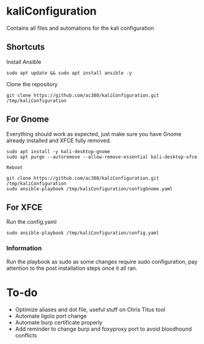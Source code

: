 # kaliConfiguration
Contains all files and automations for the kali configuration

## Shortcuts
Install Ansible  
```
sudo apt update && sudo apt install ansible -y
```

Clone the repository  
```
git clone https://github.com/ac380/kaliConfiguration.git /tmp/kaliConfiguration
```

## For Gnome
Everything should work as expected, just make sure you have Gnome already installed and XFCE fully removed.

```
sudo apt install -y kali-desktop-gnome
sudo apt purge --autoremove --allow-remove-essential kali-desktop-xfce

Reboot

git clone https://github.com/ac380/kaliConfiguration.git /tmp/kaliConfiguration
sudo ansible-playbook /tmp/kaliConfiguration/configGnome.yaml
```

## For XFCE
Run the config.yaml  
```
sudo ansible-playbook /tmp/kaliConfiguration/config.yaml
```

### Information
Run the playbook as sudo as some changes require sudo configuration, pay attention to the post installation steps once it all ran.

# To-do 
- Optimize aliases and dot file, useful stuff on Chris Titus tool
- Automate ligolo port change
- Automate burp certificate properly
- Add reminder to change burp and foxyproxy port to avoid bloodhound conflicts
  
